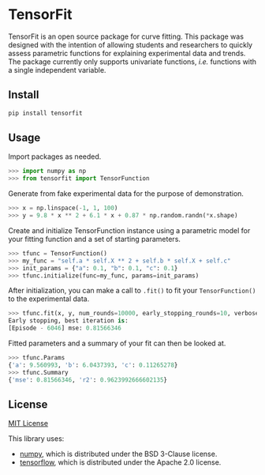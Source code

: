 # TensorFit

TensorFit is an open source package for curve fitting. This package was designed with the intention of allowing students and researchers to quickly assess parametric functions for explaining experimental data and trends. The package currently only supports univariate functions, <i>i.e.</i> functions with a single independent variable.


## Install

```bash
pip install tensorfit
```

## Usage

Import packages as needed.
```python
>>> import numpy as np
>>> from tensorfit import TensorFunction
```

Generate from fake experimental data for the purpose of demonstration.
```python
>>> x = np.linspace(-1, 1, 100)
>>> y = 9.8 * x ** 2 + 6.1 * x + 0.87 * np.random.randn(*x.shape)
```

Create and initialize TensorFunction instance using a parametric model for your fitting function and a set of starting parameters.
```python
>>> tfunc = TensorFunction()
>>> my_func = "self.a * self.X ** 2 + self.b * self.X + self.c"
>>> init_params = {"a": 0.1, "b": 0.1, "c": 0.1}
>>> tfunc.initialize(func=my_func, params=init_params)
```

After initialization, you can make a call to `.fit()` to fit your `TensorFunction()` to the experimental data.
```python
>>> tfunc.fit(x, y, num_rounds=10000, early_stopping_rounds=10, verbose_eval=0)
Early stopping, best iteration is:
[Episode - 6046] mse: 0.81566346
```

Fitted parameters and a summary of your fit can then be looked at.
```python
>>> tfunc.Params
{'a': 9.560993, 'b': 6.0437393, 'c': 0.11265278}
>>> tfunc.Summary
{'mse': 0.81566346, 'r2': 0.9623992666602135}
```

## License
[MIT License](./LICENSE)

This library uses:
* [numpy](https://github.com/numpy/numpy), which is distributed under the BSD 3-Clause license.
* [tensorflow](https://github.com/tensorflow/tensorflow), which is distributed under the Apache 2.0 license.
